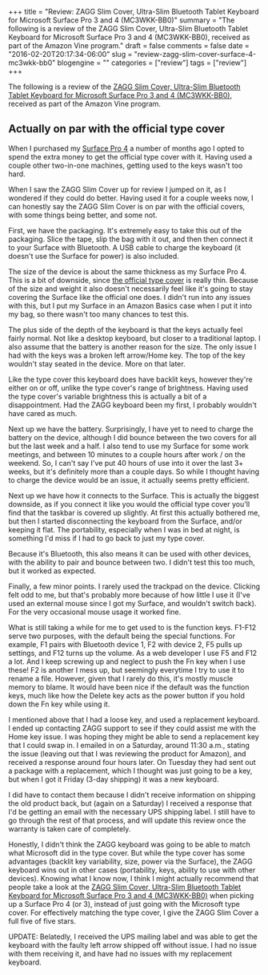 +++
title = "Review: ZAGG Slim Cover, Ultra-Slim Bluetooth Tablet Keyboard for Microsoft Surface Pro 3 and 4 (MC3WKK-BB0)"
summary = "The following is a review of the ZAGG Slim Cover, Ultra-Slim Bluetooth Tablet Keyboard for Microsoft Surface Pro 3 and 4 (MC3WKK-BB0), received as part of the Amazon Vine program."
draft = false
comments = false
date = "2016-02-20T20:17:34-06:00"
slug = "review-zagg-slim-cover-surface-4-mc3wkk-bb0"
blogengine = ""
categories = ["review"]
tags = ["review"]
+++

The following is a review of the [ZAGG Slim Cover, Ultra-Slim Bluetooth Tablet Keyboard for Microsoft Surface Pro 3 and 4 (MC3WKK-BB0)][1], received as part of the Amazon Vine program.

## Actually on par with the official type cover

When I purchased my [Surface Pro 4][2] a number of months ago I opted to spend the extra money to get the official type cover with it. Having used a couple other two-in-one machines, getting used to the keys wasn't too hard.

When I saw the ZAGG Slim Cover up for review I jumped on it, as I wondered if they could do better. Having used it for a couple weeks now, I can honestly say the ZAGG Slim Cover is on par with the official covers, with some things being better, and some not.

First, we have the packaging. It's extremely easy to take this out of the packaging. Slice the tape, slip the bag with it out, and then then connect it to your Surface with Bluetooth. A USB cable to charge the keyboard (it doesn't use the Surface for power) is also included.

The size of the device is about the same thickness as my Surface Pro 4. This is a bit of downside, since [the official type cover][3] is really thin. Because of the size and weight it also doesn't necessarily feel like it's going to stay covering the Surface like the official one does. I didn't run into any issues with this, but I put my Surface in an Amazon Basics case when I put it into my bag, so there wasn't too many chances to test this.

The plus side of the depth of the keyboard is that the keys actually feel fairly normal. Not like a desktop keyboard, but closer to a traditional laptop. I also assume that the battery is another reason for the size. The only issue I had with the keys was a broken left arrow/Home key. The top of the key wouldn't stay seated in the device. More on that later.

Like the type cover this keyboard does have backlit keys, however they're either on or off, unlike the type cover's range of brightness. Having used the type cover's variable brightness this is actually a bit of a disappointment. Had the ZAGG keyboard been my first, I probably wouldn't have cared as much.

Next up we have the battery. Surprisingly, I have yet to need to charge the battery on the device, although I did bounce between the two covers for all but the last week and a half. I also tend to use my Surface for some work meetings, and between 10 minutes to a couple hours after work / on the weekend. So, I can't say I've put 40 hours of use into it over the last 3+ weeks, but it's definitely more than a couple days. So while I thought having to charge the device would be an issue, it actually seems pretty efficient.

Next up we have how it connects to the Surface. This is actually the biggest downside, as if you connect it like you would the official type cover you'll find that the taskbar is covered up slightly. At first this actually bothered me, but then I started disconnecting the keyboard from the Surface, and/or keeping it flat. The portability, especially when I was in bed at night, is something I'd miss if I had to go back to just my type cover.

Because it's Bluetooth, this also means it can be used with other devices, with the ability to pair and bounce between two. I didn't test this too much, but it worked as expected.

Finally, a few minor points. I rarely used the trackpad on the device. Clicking felt odd to me, but that's probably more because of how little I use it (I've used an external mouse since I got my Surface, and wouldn't switch back). For the very occasional mouse usage it worked fine.

What is still taking a while for me to get used to is the function keys. F1-F12 serve two purposes, with the default being the special functions. For example, F1 pairs with Bluetooth device 1, F2 with device 2, F5 pulls up settings, and F12 turns up the volume. As a web developer I use F5 and F12 a lot. And I keep screwing up and neglect to push the Fn key when I use these! F2 is another I mess up, but seemingly everytime I try to use it to rename a file. However, given that I rarely do this, it's mostly muscle memory to blame. It would have been nice if the default was the function keys, much like how the Delete key acts as the power button if you hold down the Fn key while using it.

I mentioned above that I had a loose key, and used a replacement keyboard. I ended up contacting ZAGG support to see if they could assist me with the Home key issue. I was hoping they might be able to send a replacement key that I could swap in. I emailed in on a Saturday, around 11:30 a.m., stating the issue (leaving out that I was reviewing the product for Amazon), and received a response around four hours later. On Tuesday they had sent out a package with a replacement, which I thought was just going to be a key, but when I got it Friday (3-day shipping) it was a new keyboard.

I did have to contact them because I didn't receive information on shipping the old product back, but (again on a Saturday) I received a response that I'd be getting an email with the necessary UPS shipping label. I still have to go through the rest of that process, and will update this review once the warranty is taken care of completely.

Honestly, I didn't think the ZAGG keyboard was going to be able to match what Microsoft did in the type cover. But while the type cover has some advantages (backlit key variability, size, power via the Surface), the ZAGG keyboard wins out in other cases (portability, keys, ability to use with other devices). Knowing what I know now, I think I might actually recommend that people take a look at the [ZAGG Slim Cover, Ultra-Slim Bluetooth Tablet Keyboard for Microsoft Surface Pro 3 and 4 (MC3WKK-BB0)][1] when picking up a Surface Pro 4 (or 3), instead of just going with the Microsoft type cover. For effectively matching the type cover, I give the ZAGG Slim Cover a full five of five stars.

UPDATE: Belatedly, I received the UPS mailing label and was able to get the keyboard with the faulty left arrow shipped off without issue. I had no issue with them receiving it, and have had no issues with my replacement keyboard.

[1]: http://amzn.to/1TxgNYG
[2]: http://amzn.to/1WzBRfc
[3]: http://amzn.to/1Txh1Pe
